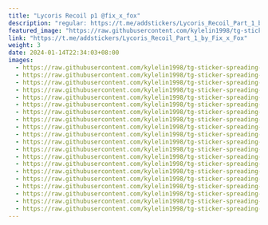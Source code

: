 ```yaml
---
title: "Lycoris Recoil p1 @fix_x_fox"
description: "regular: https://t.me/addstickers/Lycoris_Recoil_Part_1_by_Fix_x_Fox"
featured_image: "https://raw.githubusercontent.com/kylelin1998/tg-sticker-spreading-worldwide-images/main/img/0e8a6550-ac2c-4ac1-992d-656cee933c70.jpg"
link: "https://t.me/addstickers/Lycoris_Recoil_Part_1_by_Fix_x_Fox"
weight: 3
date: 2024-01-14T22:34:03+08:00
images:
  - https://raw.githubusercontent.com/kylelin1998/tg-sticker-spreading-worldwide-images/main/img/0e8a6550-ac2c-4ac1-992d-656cee933c70.jpg
  - https://raw.githubusercontent.com/kylelin1998/tg-sticker-spreading-worldwide-images/main/img/57fe031f-4772-4f7b-ac6d-276933cf363b.jpg
  - https://raw.githubusercontent.com/kylelin1998/tg-sticker-spreading-worldwide-images/main/img/16901ab5-e7a3-4b3c-b643-563ceef07e3d.jpg
  - https://raw.githubusercontent.com/kylelin1998/tg-sticker-spreading-worldwide-images/main/img/79001e8a-dad7-4f42-81db-be2924cbbe6e.jpg
  - https://raw.githubusercontent.com/kylelin1998/tg-sticker-spreading-worldwide-images/main/img/dd15f403-40a4-4df9-9d08-89d812a5e2a9.jpg
  - https://raw.githubusercontent.com/kylelin1998/tg-sticker-spreading-worldwide-images/main/img/d0692b58-e7db-4a2d-97f9-c95e30720709.jpg
  - https://raw.githubusercontent.com/kylelin1998/tg-sticker-spreading-worldwide-images/main/img/030e30a8-3586-4cd5-a7c6-6bec9176f52d.jpg
  - https://raw.githubusercontent.com/kylelin1998/tg-sticker-spreading-worldwide-images/main/img/83872988-9a60-4ac1-a3b3-f84e554e86f0.jpg
  - https://raw.githubusercontent.com/kylelin1998/tg-sticker-spreading-worldwide-images/main/img/ca61d52d-9708-4e49-abe8-ae87d79b99df.jpg
  - https://raw.githubusercontent.com/kylelin1998/tg-sticker-spreading-worldwide-images/main/img/e76db4b9-f0d6-41da-a70f-9ed83ca881b1.jpg
  - https://raw.githubusercontent.com/kylelin1998/tg-sticker-spreading-worldwide-images/main/img/33bce4f9-4e1d-4499-8ee2-2fd99fcc4149.jpg
  - https://raw.githubusercontent.com/kylelin1998/tg-sticker-spreading-worldwide-images/main/img/66bced29-b0c6-4271-a5df-bff3bb8ab65a.jpg
  - https://raw.githubusercontent.com/kylelin1998/tg-sticker-spreading-worldwide-images/main/img/25519090-d548-4792-9a14-763c84b7c363.jpg
  - https://raw.githubusercontent.com/kylelin1998/tg-sticker-spreading-worldwide-images/main/img/9dc9af5a-00cb-41d2-aaf7-57b7defabe71.jpg
  - https://raw.githubusercontent.com/kylelin1998/tg-sticker-spreading-worldwide-images/main/img/3068e1c6-605a-4933-8a99-a53f0fdf5fea.jpg
  - https://raw.githubusercontent.com/kylelin1998/tg-sticker-spreading-worldwide-images/main/img/62c492c3-2559-40e8-a15e-870b275ab8f1.jpg
  - https://raw.githubusercontent.com/kylelin1998/tg-sticker-spreading-worldwide-images/main/img/1bbcc8ec-ca43-4a92-8d47-152f84a3ffe5.jpg
  - https://raw.githubusercontent.com/kylelin1998/tg-sticker-spreading-worldwide-images/main/img/0e879cb4-d8b9-4016-9e8a-98167432664a.jpg
  - https://raw.githubusercontent.com/kylelin1998/tg-sticker-spreading-worldwide-images/main/img/ca2e09d3-5785-4331-9e6e-b82e502c730c.jpg
  - https://raw.githubusercontent.com/kylelin1998/tg-sticker-spreading-worldwide-images/main/img/51485c7d-a019-4f19-877b-800e408cb932.jpg
---
```

